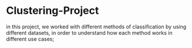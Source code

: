 # Clustering-Project
in this project, we worked with different methods of classification by using different datasets, in order to understand how each method works in different use cases; 
